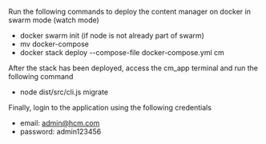 Run the following commands to deploy the content manager on docker in swarm mode (watch mode)
 - docker swarm init (if node is not already part of swarm)
 - mv docker-compose
 - docker stack deploy --compose-file docker-compose.yml cm

After the stack has been deployed, access the cm_app terminal and run the following command
 - node dist/src/cli.js migrate

Finally, login to the application using the following credentials
 - email: admin@hcm.com
 - password: admin123456

